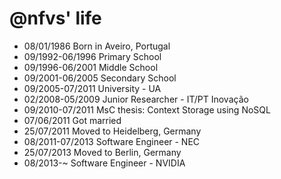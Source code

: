 @nfvs' life
===============

- 08/01/1986 Born in Aveiro, Portugal
- 09/1992-06/1996 Primary School
- 09/1996-06/2001 Middle School
- 09/2001-06/2005 Secondary School
- 09/2005-07/2011 University - UA
- 02/2008-05/2009 Junior Researcher - IT/PT Inovação
- 09/2010-07/2011 MsC thesis: Context Storage using NoSQL
- 07/06/2011 Got married
- 25/07/2011 Moved to Heidelberg, Germany
- 08/2011-07/2013 Software Engineer - NEC
- 25/07/2013 Moved to Berlin, Germany
- 08/2013-~ Software Engineer - NVIDIA
